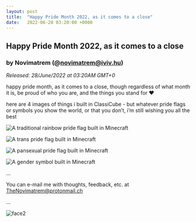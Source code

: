 ```yaml
---
layout: post
title:  "Happy Pride Month 2022, as it comes to a close"
date:   2022-06-28 03:20:00 +0000
---
```

## Happy Pride Month 2022, as it comes to a close
### by Novimatrem (@novimatrem@iviv.hu)
*Released: 28/June/2022 at 03:20AM GMT+0*

happy pride month, as it comes to a close, though regardless of what month it is, be proud of who you are, and the things you stand for ♥

here are 4 images of things i built in ClassiCube - but whatever pride flags or symbols you show the world, or that you don’t, i’m still wishing you all the best

![A traditional rainbow pride flag built in Minecraft](https://gitlab.com/Novimatrem/blog/-/raw/master/_postImagesUsed/pride2022_1.jpg)

![A trans pride flag built in Minecraft](https://gitlab.com/Novimatrem/blog/-/raw/master/_postImagesUsed/pride2022_2.jpg)

![A pansexual pride flag built in Minecraft](https://gitlab.com/Novimatrem/blog/-/raw/master/_postImagesUsed/pride2022_3.jpg)

![A gender symbol built in Minecraft](https://gitlab.com/Novimatrem/blog/-/raw/master/_postImagesUsed/pride2022_4.jpg)

...

You can e-mail me with thoughts, feedback, etc. at [TheNovimatrem@protonmail.ch](mailto:TheNovimatrem@protonmail.ch)

...

![face2](https://gitlab.com/Novimatrem/blog/-/raw/master/face2.png)

